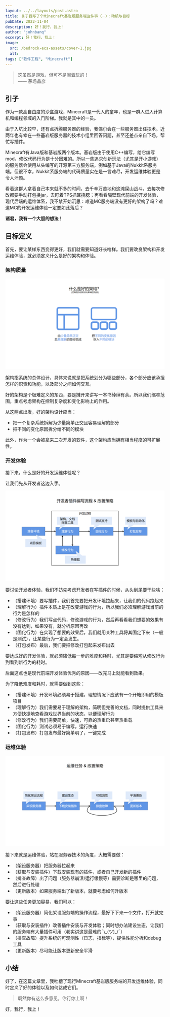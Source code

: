 ```yaml
---
layout: ../../layouts/post.astro
title: 关于我写了个Minecraft基岩版服务端这件事（一）：动机与目标
pubDate: 2022-11-04
description: 好！我行，我上！
author: "johnbanq"
excerpt: 好！我行，我上！
image:
  src: /bedrock-ecs-assets/cover-1.jpg
  alt:
tags: ["软件工程", "Minecraft"]
---
```


>
> 这虽然是游戏，但可不是闹着玩的！
> <br/> —— 茅场晶彦
>

## 引子

作为一款高自由度的沙盒游戏，Minecraft是一代人的童年，也是一群人进入计算机和编程领域的入门阶梯。我就是其中的一员。

由于入坑比较早，还有点折腾服务器的经验，我偶尔会在一些服务器出任技术。近两年也有幸在一些基岩版服务器的技术小组里回答问题，甚至还差点亲自下场，帮忙写插件。

Minecraft有Java版和基岩版两个版本。基岩版由于使用C++编写，给它编写mod，修改代码行为是十分困难的。所以一些追求创新玩法（尤其是开小游戏）的服务器会使用从头编写的开源第三方服务端，例如基于Java的Nukkit系服务端。但很不幸，Nukkit系服务端的代码质量实在是一言难尽，开发运维体验更是令人汗颜。

看着这群人拿着自己本来就不多的时间，去千辛万苦地和这滩屎山战斗，去每次修改都要手动打包换jar，去盯着TPS抓耳挠腮；再看看隔壁现代前端的开发体验，现代后端的运维体系，我不禁开始沉思：难道MC服务端没有更好的架构了吗？难道MC的开发运维体验一定要如此落后？

**诸君，我有一个大胆的想法！**

## 目标定义

首先，要让某样东西变得更好，我们就需要知道好长啥样。我们要改良架构和开发运维体验，就必须定义什么是好的架构和体验。

### 架构质量

![](public/bedrock-ecs-assets/1-1.png)

架构指系统的总体设计，具体来说就是把系统划分为哪些部分，各个部分应该承担怎样的职责和功能，以及部分之间如何交互。

好的架构是个极难定义的东西，要是摊开来讲写一本书绰绰有余。所以我们缩窄范围，重点考虑架构在控制复杂度和变化影响上的作用。

从这两点出发，好的架构设计应当：
* 把一个复杂系统拆解为少量简单正交且容易理解的部分
* 把不同的变化原因拆分给不同的模块

此外，作为一个会被拿来二次开发的软件，这个架构应当拥有相当程度的可扩展性。

### 开发体验

接下来，什么是好的开发运维体验呢？

让我们先从开发者这边入手。

![](public/bedrock-ecs-assets/1-2.png)

要讨论开发者体验，我们不妨先考虑开发者在写插件的时候，从头到尾要干些啥：

* （搭建环境）要写插件，我们首先要把开发环境拉起来，让我们的代码跑起来
* （理解行为）插件本质上是在改变游戏的行为，所以我们必须理解游戏当前的行为是怎样的
* （修改行为）我们写点代码，修改游戏的行为，然后再看看我们想要的效果有没有达到，如果没有，就分析原因再改
* （固化行为）在实现了想要的效果后，我们就用某种工具将其固定下来（一般是测试），让某些行为一定会发生。
* （打包发布）最后，我们要把修改打包起来发布出去

要达成好的开发体验，就必须降低每一步的难度和耗时，尤其是要缩短从修改行为到看到新行为的耗时。

后面这点也是现代前端开发体验优秀的原因——改完马上就能看到效果。

为了降低难度和耗时，就需要做到这些：
* （搭建环境）开发环境必须易于搭建，理想情况下应该有一个开箱即用的模板项目
* （理解行为）我们需要易于理解的架构，简明但完善的文档，同时提供工具来方便快捷地查看游戏世界当前的状态，以便理解行为
* （修改行为）我们需要简单，快速，可靠的热重启甚至热重载
* （固化行为）测试必须易于编写，运行快速
* （打包发布）打包发布最好简单明了，一键完成

### 运维体验

![](public/bedrock-ecs-assets/1-3.png)

接下来就是运维体验，站在服务器技术的角度，大概需要做：
* （架设服务器）把服务器拉起来
* （获取与安装插件）下载安装现有的插件，或者自己开发新的插件
* （排查故障）出了问题（服务器崩溃/运行缓慢等）需要诊断是哪里的问题，然后进行处理
* （更新版本）如果服务端出了新版本，就要考虑如何升版本

要让这些任务更加容易，我们可以：
* （架设服务器）简化架设服务端的操作流程，最好下下来一个文件，打开就完事
* （获取与安装插件）改善插件安装与开发体验；同时想办法建设生态，让我们的服务端有大量插件可用（老实讲这是最难的¯\\_(ツ)\_/¯）
* （排查故障）提升系统的可观测性（日志，指标等），提供性能分析和debug工具
* （更新版本）尽可能让版本更新安全平滑

## 小结

好了，在这篇文章里，我吐槽了现行Minecraft基岩版服务端的开发运维体验，同时定义了好的体验以及如何达成它们。

> 
> 既然你有这么多意见，你行你上啊！
>

好，我行，我上！